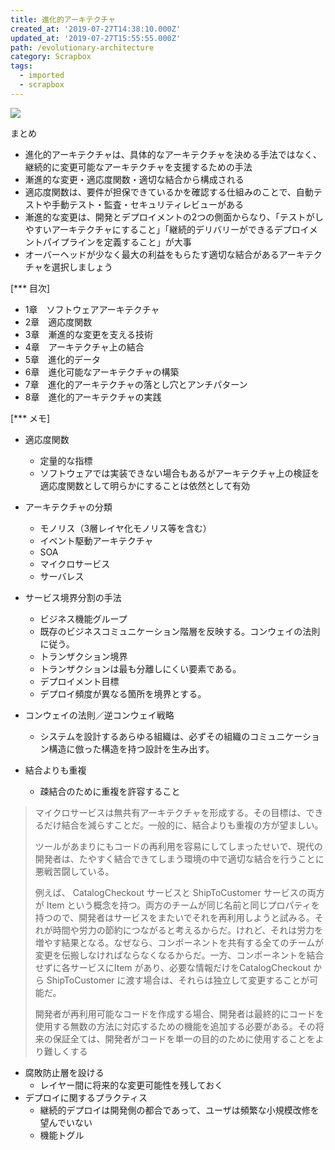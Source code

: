 ```yaml
---
title: 進化的アーキテクチャ
created_at: '2019-07-27T14:38:10.000Z'
updated_at: '2019-07-27T15:55:55.000Z'
path: /evolutionary-architecture
category: Scrapbox
tags:
  - imported
  - scrapbox
---
```

![](https://www.oreilly.co.jp/books/images/picture_large978-4-87311-856-7.webp)

まとめ
- 進化的アーキテクチャは、具体的なアーキテクチャを決める手法ではなく、継続的に変更可能なアーキテクチャを支援するための手法
- 漸進的な変更・適応度関数・適切な結合から構成される
- 適応度関数は、要件が担保できているかを確認する仕組みのことで、自動テストや手動テスト・監査・セキュリティレビューがある
- 漸進的な変更は、開発とデプロイメントの2つの側面からなり、「テストがしやすいアーキテクチャにすること」「継続的デリバリーができるデプロイメントパイプラインを定義すること」が大事
- オーバーヘッドが少なく最大の利益をもらたす適切な結合があるアーキテクチャを選択しましょう

[*** 目次]
- 1章　ソフトウェアアーキテクチャ
- 2章　適応度関数
- 3章　漸進的な変更を支える技術
- 4章　アーキテクチャ上の結合
- 5章　進化的データ
- 6章　進化可能なアーキテクチャの構築
- 7章　進化的アーキテクチャの落とし穴とアンチパターン
- 8章　進化的アーキテクチャの実践

[*** メモ]
- 適応度関数
  - 定量的な指標
  - ソフトウェアでは実装できない場合もあるがアーキテクチャ上の検証を適応度関数として明らかにすることは依然として有効

- アーキテクチャの分類
  - モノリス（3層レイヤ化モノリス等を含む）
  - イベント駆動アーキテクチャ
  - SOA
  - マイクロサービス
  - サーバレス
- サービス境界分割の手法
  - ビジネス機能グループ
  - 既存のビジネスコミュニケーション階層を反映する。コンウェイの法則に従う。
  - トランザクション境界
  - トランザクションは最も分離しにくい要素である。
  - デプロイメント目標
  - デプロイ頻度が異なる箇所を境界とする。
- コンウェイの法則／逆コンウェイ戦略
  - システムを設計するあらゆる組織は、必ずその組織のコミュニケーション構造に倣った構造を持つ設計を生み出す。
- 結合よりも重複
  - 疎結合のために重複を許容すること

> マイクロサービスは無共有アーキテクチャを形成する。その目標は、できるだけ結合を減らすことだ。一般的に、結合よりも重複の方が望ましい。
> 
> ツールがあまりにもコードの再利用を容易にしてしまったせいで、現代の開発者は、たやすく結合できてしまう環境の中で適切な結合を行うことに悪戦苦闘している。
> 
> 例えば、 CatalogCheckout サービスと ShipToCustomer サービスの両方が Item という概念を持つ。両方のチームが同じ名前と同じプロパティを持つので、開発者はサービスをまたいでそれを再利用しようと試みる。それが時間や労力の節約につながると考えるからだ。けれど、それは労力を増やす結果となる。なぜなら、コンポーネントを共有する全てのチームが変更を伝搬しなければならなくなるからだ。一方、コンポーネントを結合せずに各サービスにItem があり、必要な情報だけをCatalogCheckout から ShipToCustomer に渡す場合は、それらは独立して変更することが可能だ。
> 
> 開発者が再利用可能なコードを作成する場合、開発者は最終的にコードを使用する無数の方法に対応するための機能を追加する必要がある。その将来の保証全ては、開発者がコードを単一の目的のために使用することをより難しくする


- 腐敗防止層を設ける
  - レイヤー間に将来的な変更可能性を残しておく
- デプロイに関するプラクティス
  - 継続的デプロイは開発側の都合であって、ユーザは頻繁な小規模改修を望んでいない
  - 機能トグル


